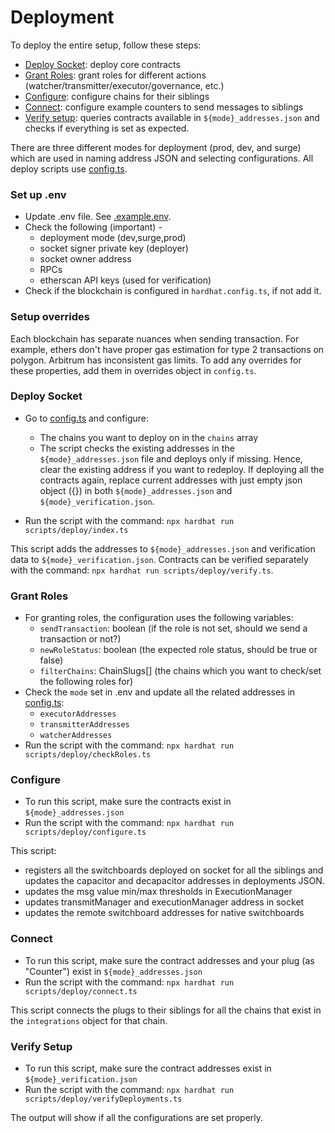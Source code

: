 # Deployment

To deploy the entire setup, follow these steps:

- [Deploy Socket](#deploy-socket): deploy core contracts
- [Grant Roles](#grant-roles): grant roles for different actions (watcher/transmitter/executor/governance, etc.)
- [Configure](#configure): configure chains for their siblings
- [Connect](#connect): configure example counters to send messages to siblings
- [Verify setup](#verify-setup): queries contracts available in `${mode}_addresses.json` and checks if everything is set as expected.

There are three different modes for deployment (prod, dev, and surge) which are used in naming address JSON and selecting configurations. All deploy scripts use [config.ts](./config.ts).

### Set up .env

- Update .env file. See [.example.env](../.env.example).
- Check the following (important) -
  - deployment mode (dev,surge,prod)
  - socket signer private key (deployer)
  - socket owner address
  - RPCs
  - etherscan API keys (used for verification)
- Check if the blockchain is configured in `hardhat.config.ts`, if not add it.

### Setup overrides

Each blockchain has separate nuances when sending transaction. For example, ethers don't have proper gas estimation for type 2 transactions on polygon. Arbitrum has inconsistent gas limits. To add any overrides for these properties, add them in overrides object in `config.ts`.

### Deploy Socket

- Go to [config.ts](./config.ts) and configure:

  - The chains you want to deploy on in the `chains` array
  - The script checks the existing addresses in the `${mode}_addresses.json` file and deploys only if missing. Hence, clear the existing address if you want to redeploy. If deploying all the contracts again, replace current addresses with just empty json object ({}) in both `${mode}_addresses.json` and `${mode}_verification.json`.

- Run the script with the command:
  `npx hardhat run scripts/deploy/index.ts`

This script adds the addresses to `${mode}_addresses.json` and verification data to `${mode}_verification.json`. Contracts can be verified separately with the command: `npx hardhat run scripts/deploy/verify.ts`.

### Grant Roles

- For granting roles, the configuration uses the following variables:
  - `sendTransaction`: boolean (if the role is not set, should we send a transaction or not?)
  - `newRoleStatus`: boolean (the expected role status, should be true or false)
  - `filterChains`: ChainSlugs[] (the chains which you want to check/set the following roles for)
- Check the `mode` set in .env and update all the related addresses in [config.ts](./config.ts):
  - `executorAddresses`
  - `transmitterAddresses`
  - `watcherAddresses`
- Run the script with the command:
  `npx hardhat run scripts/deploy/checkRoles.ts`

### Configure

- To run this script, make sure the contracts exist in `${mode}_addresses.json`
- Run the script with the command:
  `npx hardhat run scripts/deploy/configure.ts`

This script:

- registers all the switchboards deployed on socket for all the siblings and updates the capacitor and decapacitor addresses in deployments JSON.
- updates the msg value min/max thresholds in ExecutionManager
- updates transmitManager and executionManager address in socket
- updates the remote switchboard addresses for native switchboards

### Connect

- To run this script, make sure the contract addresses and your plug (as "Counter") exist in `${mode}_addresses.json`
- Run the script with the command:
  `npx hardhat run scripts/deploy/connect.ts`

This script connects the plugs to their siblings for all the chains that exist in the `integrations` object for that chain.

### Verify Setup

- To run this script, make sure the contract addresses exist in `${mode}_verification.json`
- Run the script with the command:
  `npx hardhat run scripts/deploy/verifyDeployments.ts`

The output will show if all the configurations are set properly.
